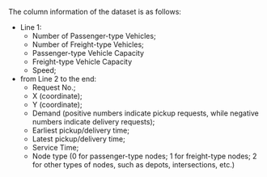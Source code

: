 The column information of the dataset is as follows:
- Line 1: 
    * Number of Passenger-type Vehicles; 
    * Number of Freight-type Vehicles; 
    * Passenger-type Vehicle Capacity
    * Freight-type Vehicle Capacity
    * Speed;
- from Line 2 to the end: 
    * Request No.; 
    * X (coordinate); 
    * Y (coordinate); 
    * Demand (positive numbers indicate pickup requests, while negative numbers indicate delivery requests); 
    * Earliest pickup/delivery time; 
    * Latest pickup/delivery time; 
    * Service Time; 
    * Node type (0 for passenger-type nodes; 1 for freight-type nodes; 2 for other types of nodes, such as depots, intersections, etc.)

